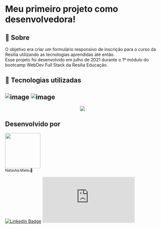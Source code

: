 # Meu primeiro projeto como desenvolvedora!

## :notebook_with_decorative_cover: Sobre
<p> O objetivo era criar um formulário responsivo de inscrição para o curso da Resilia utilizando as tecnologias aprendidas até então.<br>
Esse projeto foi desenvolvido em julho de 2021 durante o 1º módulo do bootcamp WebDev Full Stack da Resilia Educação.</p> <br<br>

## :rocket: Tecnologias utilizadas

 ![image](https://img.shields.io/badge/HTML5-E34F26?style=for-the-badge&logo=html5&logoColor=white) ![image](https://img.shields.io/badge/CSS3-1572B6?style=for-the-badge&logo=css3&logoColor=white)
---

<div align="center">
<img src="https://user-images.githubusercontent.com/88165788/145694389-e2f1bb85-5297-4841-81cd-793aae70b0ca.png">
</div>


## Desenvolvido por 

<a href="https://www.linkedin.com/in/natashamiele/" target="_blank"><img src="https://user-images.githubusercontent.com/88165788/145696927-a0eed676-eac1-4765-a958-d7005bd3ca78.jpg" width="115px;" alt=""><br>
 <sub>Natasha Miele 💜</sub></a>
 
[![Linkedin Badge](https://img.shields.io/badge/-Natasha-blue?style=flat-square&logo=Linkedin&logoColor=white&link=https://www.linkedin.com/in/natashamiele/)](https://www.linkedin.com/in/natashamiele/) 
[![Gmail Badge](https://img.shields.io/badge/-mielenatasha@gmail.com-c14438?style=flat-square&logo=Gmail&logoColor=white&link=mailto:,ieçenatasha@gmail.com)](mailto:mielenatasha@gmail.com)




